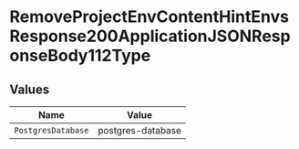 # RemoveProjectEnvContentHintEnvsResponse200ApplicationJSONResponseBody112Type


## Values

| Name               | Value              |
| ------------------ | ------------------ |
| `PostgresDatabase` | postgres-database  |